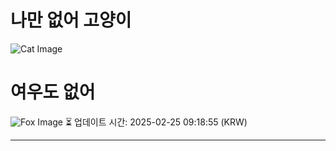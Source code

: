 
# 나만 없어 고양이

![Cat Image](https://cdn2.thecatapi.com/images/a07.jpg)

# 여우도 없어
![Fox Image](https://randomfox.ca/images/75.jpg)
⏳ 업데이트 시간: 2025-02-25 09:18:55 (KRW)

---

